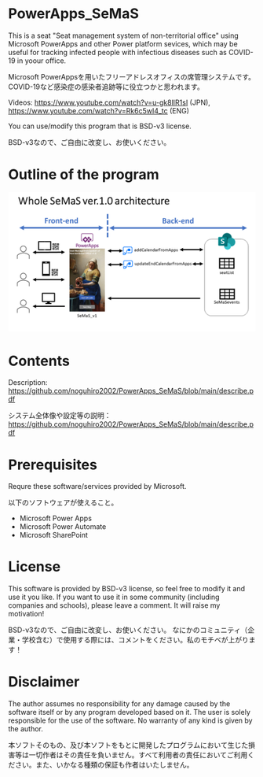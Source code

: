 # PowerApps_SeMaS
This is a seat "Seat management system of non-territorial office" using Microsoft PowerApps and other Power platform sevices, which may be useful for tracking infected people with infectious diseases such as COVID-19 in yoour office.

Microsoft PowerAppsを用いたフリーアドレスオフィスの席管理システムです。COVID-19など感染症の感染者追跡等に役立つかと思われます。

Videos: https://www.youtube.com/watch?v=u-gk8lIR1sI (JPN), https://www.youtube.com/watch?v=Rk6c5wI4_tc (ENG)

You can use/modify this program that is BSD-v3 license.

BSD-v3なので、ご自由に改変し、お使いください。

# Outline of the program
![Outline](https://github.com/noguhiro2002/PowerApps_SeMaS/blob/main/describe_imgs/Slide2.PNG "Outline")


# Contents
Description: https://github.com/noguhiro2002/PowerApps_SeMaS/blob/main/describe.pdf

システム全体像や設定等の説明：https://github.com/noguhiro2002/PowerApps_SeMaS/blob/main/describe.pdf


# Prerequisites
Requre these software/services provided by Microsoft.

以下のソフトウェアが使えること。
 - Microsoft Power Apps
 - Microsoft Power Automate
 - Microsoft SharePoint


# License
This software is provided by BSD-v3 license, so feel free to modify it and use it you like.
If you want to use it in some community (including companies and schools), please leave a comment. It will raise my motivation!

BSD-v3なので、ご自由に改変し、お使いください。
なにかのコミュニティ（企業・学校含む）で使用する際には、コメントをください。私のモチベが上がります！

# Disclaimer
The author assumes no responsibility for any damage caused by the software itself or by any program developed based on it. The user is solely responsible for the use of the software. No warranty of any kind is given by the author.

本ソフトそのもの、及び本ソフトをもとに開発したプログラムにおいて生じた損害等は一切作者はその責任を負いません。すべて利用者の責任においてご利用ください。また、いかなる種類の保証も作者はいたしません。
